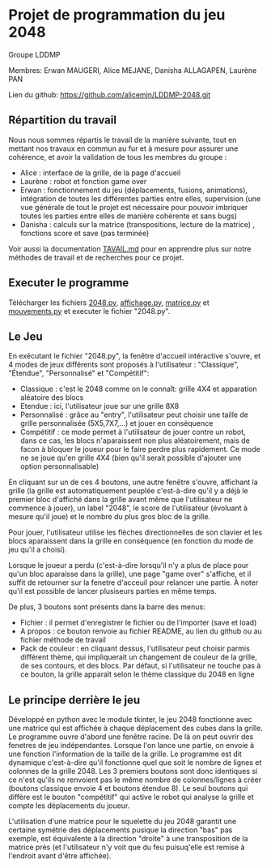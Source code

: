 # Projet de programmation du jeu 2048

Groupe LDDMP
>
Membres: Erwan MAUGERI, Alice MEJANE, Danisha ALLAGAPEN, Laurène PAN

Lien du github: https://github.com/alicemjn/LDDMP-2048.git <br/>

## Répartition du travail

Nous nous sommes répartis le travail de la manière suivante, tout en mettant nos travaux en commun au fur et à mesure pour assurer une cohérence, et avoir la validation de tous les membres du groupe :
* Alice : interface de la grille, de la page d'accueil
* Laurène : robot et fonction game over
* Erwan : fonctionnement du jeu (déplacements, fusions, animations), intégration de toutes les différentes parties entre elles, supervision (une vue générale de tout le projet est nécessaire pour pouvoir imbriquer toutes les parties entre elles de manière cohérente et sans bugs)
* Danisha : calculs sur la matrice (transpositions, lecture de la matrice) , fonctions score et save (pas terminée)

Voir aussi la documentation [TAVAIL.md](./TRAVAIL.md) pour en apprendre plus sur notre méthodes de travail et de recherches pour ce projet.

## Executer le programme

Télécharger les fichiers [2048.py](./2048.py), [affichage.py](./affichage.py), [matrice.py](./matrice.py) et [mouvements.py](./mouvements.py) et executer le fichier "2048.py".

## Le Jeu

En exécutant le fichier "2048.py", la fenêtre d'accueil intéractive s'ouvre, et 4 modes de jeux différents sont proposés à l'utilisateur : "Classique", "Étendue", "Personnalisé" et "Compétitif":
* Classique : c'est le 2048 comme on le connaît: grille 4X4 et apparation aléatoire des blocs
* Etendue : ici, l'utilisateur joue sur une grille 8X8
* Personnalisé : grâce au "entry", l'utilisateur peut choisir une taille de grille personnalisée (5X5,7X7,...) et jouer en conséquence
* Compétitif : ce mode permet à l'utilisateur de jouer contre un robot, dans ce cas, les blocs n'aparaissent non plus aléatoirement, mais de facon à bloquer le joueur pour le faire perdre plus rapidement. Ce mode ne se joue qu'en grille 4X4 (bien qu'il serait possible d'ajouter une option personnalisable)

En cliquant sur un de ces 4 boutons, une autre fenêtre s'ouvre, affichant la grille (la grille est automatiquement peuplée c'est-à-dire qu'il y a déjà le premier bloc d'affiché dans la grille avant même que l'utilisateur ne commence à jouer), un label "2048", le score de l'utilisateur (évoluant à mesure qu'il joue) et le nombre du plus gros bloc de la grille.

Pour jouer, l'utilisateur utilise les flèches directionnelles de son clavier et les blocs aparaissent dans la grille en conséquence (en fonction du mode de jeu qu'il a choisi).

Lorsque le joueur a perdu (c'est-à-dire lorsqu'il n'y a plus de place pour qu'un bloc aparaisse dans la grille), une page "game over" s'affiche, et il suffit de retourner sur la fenetre d'acceuil pour relancer une partie. À noter qu'il est possible de lancer plusiseurs parties en même temps.

De plus, 3 boutons sont présents dans la barre des menus:
* Fichier : il permet d'enregistrer le fichier ou de l'importer (save et load)
* A propos : ce bouton renvoie au fichier README, au lien du github ou au fichier méthode de travail
* Pack de couleur : en cliquant dessus, l'utilisateur peut choisir parmis différent thème, qui impliquerait un changement de couleur de la grille, de ses contours, et des blocs. Par défaut, si l'utilisateur ne touche pas à ce bouton, la grille apparaît selon le thème classique du 2048 en ligne

## Le principe derrière le jeu

Développé en python avec le module tkinter, le jeu 2048 fonctionne avec une matrice qui est affichée à chaque déplacement des cubes dans la grille. Le programme ouvre d'abord une fenêtre racine. De là on peut ouvrir des fenetres de jeu indépendantes. Lorsque l'on lance une partie, on envoie à une fonction l'information de la taille de la grille. Le programme est dit dynamique c'est-à-dire qu'il fonctionne quel que soit le nombre de lignes et colonnes de la grille 2048. Les 3 premiers boutons sont donc identiques si ce n'est qu'ils ne renvoient pas le même nombre de colonnes/lignes à créer (boutons classique envoie 4 et boutons étendue 8). Le seul boutons qui diffère est le bouton "compétitif" qui active le robot qui analyse la grille et compte les déplacements du joueur.
>
L'utilisation d'une matrice pour le squelette du jeu 2048 garantit une certaine symétrie des déplacements pusique la direction "bas" pas exemple, est équivalente à la direction "droite" à une transposition de la matrice près (et l'utilisateur n'y voit que du feu puisuq'elle est remise à l'endroit avant d'être affichée).
